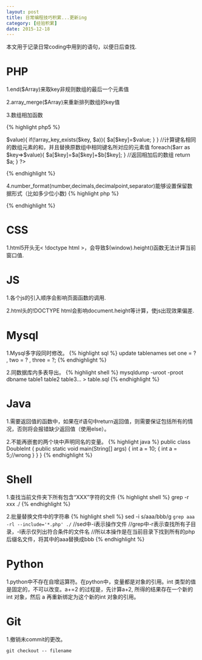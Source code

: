 ```yaml
---
layout: post
title: 日常编程技巧积累...更新ing
category: [经验积累]
date: 2015-12-18
---
```

本文用于记录日常coding中用到的语句，以便日后查找.
<!-- more -->


# PHP
1.end($Array)来取key非规则数组的最后一个元素值

2.array_merge($Array)来重新排列数组的key值

3.数组相加函数
	
{% highlight php5 %}
<?php
	function array_add($a,$b){
		//根据键名获取两个数组的交集
		$arr=array_intersect_key($a, $b);
		//遍历第二个数组，如果键名不存在与第一个数组，将数组元素增加到第一个数组
		foreach($b as $key=>$value){
			if(!array_key_exists($key, $a)){
				$a[$key]=$value;
			}
		}
		//计算键名相同的数组元素的和，并且替换原数组中相同键名所对应的元素值
		foreach($arr as $key=>$value){
			$a[$key]=$a[$key]+$b[$key];
		}
		//返回相加后的数组
		return $a;
	}
?>
{% endhighlight %}

4.number_format(number,decimals,decimalpoint,separator)能够设置保留数据形式（比如多少位小数)
{% highlight php %}
<?php
	number_format($views, 1, ".", "");//保留一位小数，并且没有千位分隔符.
?>
{% endhighlight %}
# CSS
1.html5开头无< !doctype html >，会导致$(window).height()函数无法计算当前窗口值.

# JS
1.各个js的引入顺序会影响页面函数的调用.

2.html头的!DOCTYPE html会影响document.height等计算，使js出现效果偏差.

# Mysql
1.Mysql多字段同时修改。
{% highlight sql %}
update tablenames set one = ? , two = ? , three = ?;
{% endhighlight %}

2.同数据库内多表导出。
{% highlight shell %}
mysqldump -uroot -proot dbname table1 table2 table3... > table.sql
{% endhighlight %}

# Java
1.需要返回值的函数中，如果在if语句中return返回值，则需要保证包括所有的情况，否则将会报错缺少返回值（使用else）。

2.不能再嵌套的两个块中声明同名的变量。
{% highlight java %}
public class DoubleInt {
    public static void main(String[] args) {
        int a = 10;
        {
            int a = 5;//wrong
        }
    }
}
{% endhighlight %}

# Shell
1.查找当前文件夹下所有包含“XXX”字符的文件
{% highlight shell %}
grep -r xxx ./
{% endhighlight %}

2.批量替换文件中的字符串
{% highlight shell %}
sed -i s/aaa/bbb/g `grep aaa -rl --include='*.php' ./`
//sed中-i表示操作文件
//grep中-r表示查找所有子目录，-l表示仅列出符合条件的文件名
//所以本操作是在当前目录下找到所有的php后缀名文件，将其中的aaa替换成bbb
{% endhighlight %}

# Python
1.python中不存在自增运算符。在python中，变量都是对象的引用。int 类型的值是固定的，不可以改变。a+=2 的过程是，先计算a+2, 所得的结果存在一个新的int 对象，然后 a 再重新绑定为这个新的int 对象的引用。

# Git
1.撤销未commit的更改。
	
	git checkout -- filename
